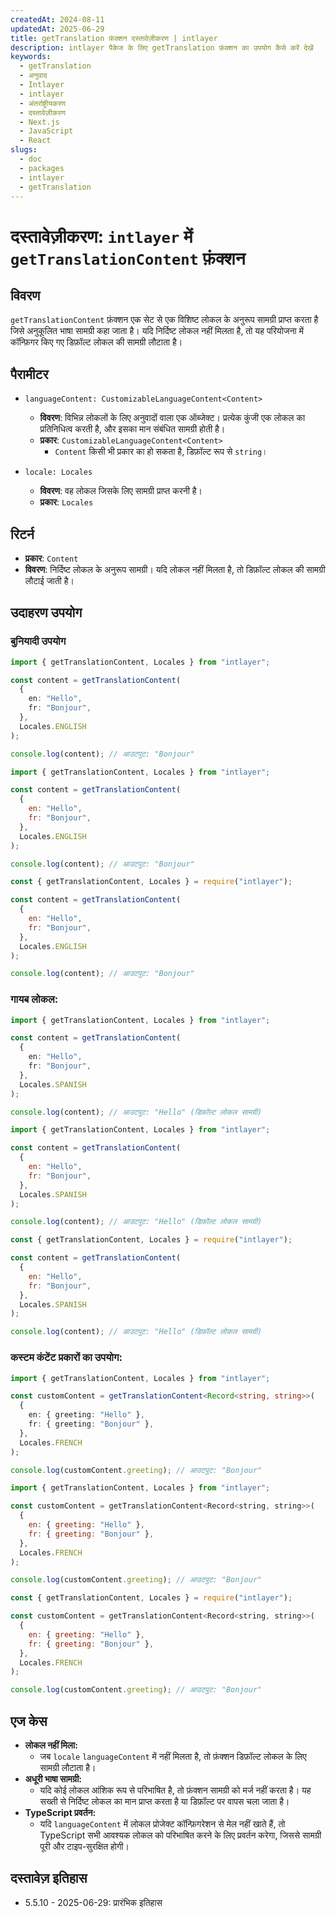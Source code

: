 ```yaml
---
createdAt: 2024-08-11
updatedAt: 2025-06-29
title: getTranslation फ़ंक्शन दस्तावेज़ीकरण | intlayer
description: intlayer पैकेज के लिए getTranslation फ़ंक्शन का उपयोग कैसे करें देखें
keywords:
  - getTranslation
  - अनुवाद
  - Intlayer
  - intlayer
  - अंतर्राष्ट्रीयकरण
  - दस्तावेज़ीकरण
  - Next.js
  - JavaScript
  - React
slugs:
  - doc
  - packages
  - intlayer
  - getTranslation
---
```


# दस्तावेज़ीकरण: `intlayer` में `getTranslationContent` फ़ंक्शन

## विवरण

`getTranslationContent` फ़ंक्शन एक सेट से एक विशिष्ट लोकल के अनुरूप सामग्री प्राप्त करता है जिसे अनुकूलित भाषा सामग्री कहा जाता है। यदि निर्दिष्ट लोकल नहीं मिलता है, तो यह परियोजना में कॉन्फ़िगर किए गए डिफ़ॉल्ट लोकल की सामग्री लौटाता है।

## पैरामीटर

- `languageContent: CustomizableLanguageContent<Content>`

  - **विवरण**: विभिन्न लोकलों के लिए अनुवादों वाला एक ऑब्जेक्ट। प्रत्येक कुंजी एक लोकल का प्रतिनिधित्व करती है, और इसका मान संबंधित सामग्री होती है।
  - **प्रकार**: `CustomizableLanguageContent<Content>`
    - `Content` किसी भी प्रकार का हो सकता है, डिफ़ॉल्ट रूप से `string`।

- `locale: Locales`

  - **विवरण**: वह लोकल जिसके लिए सामग्री प्राप्त करनी है।
  - **प्रकार**: `Locales`

## रिटर्न

- **प्रकार**: `Content`
- **विवरण**: निर्दिष्ट लोकल के अनुरूप सामग्री। यदि लोकल नहीं मिलता है, तो डिफ़ॉल्ट लोकल की सामग्री लौटाई जाती है।

## उदाहरण उपयोग

### बुनियादी उपयोग

```typescript codeFormat="typescript"
import { getTranslationContent, Locales } from "intlayer";

const content = getTranslationContent(
  {
    en: "Hello",
    fr: "Bonjour",
  },
  Locales.ENGLISH
);

console.log(content); // आउटपुट: "Bonjour"
```

```javascript codeFormat="esm"
import { getTranslationContent, Locales } from "intlayer";

const content = getTranslationContent(
  {
    en: "Hello",
    fr: "Bonjour",
  },
  Locales.ENGLISH
);

console.log(content); // आउटपुट: "Bonjour"
```

```javascript codeFormat="commonjs"
const { getTranslationContent, Locales } = require("intlayer");

const content = getTranslationContent(
  {
    en: "Hello",
    fr: "Bonjour",
  },
  Locales.ENGLISH
);

console.log(content); // आउटपुट: "Bonjour"
```

### गायब लोकल:

```typescript codeFormat="typescript"
import { getTranslationContent, Locales } from "intlayer";

const content = getTranslationContent(
  {
    en: "Hello",
    fr: "Bonjour",
  },
  Locales.SPANISH
);

console.log(content); // आउटपुट: "Hello" (डिफ़ॉल्ट लोकल सामग्री)
```

```javascript codeFormat="esm"
import { getTranslationContent, Locales } from "intlayer";

const content = getTranslationContent(
  {
    en: "Hello",
    fr: "Bonjour",
  },
  Locales.SPANISH
);

console.log(content); // आउटपुट: "Hello" (डिफ़ॉल्ट लोकल सामग्री)
```

```javascript codeFormat="commonjs"
const { getTranslationContent, Locales } = require("intlayer");

const content = getTranslationContent(
  {
    en: "Hello",
    fr: "Bonjour",
  },
  Locales.SPANISH
);

console.log(content); // आउटपुट: "Hello" (डिफ़ॉल्ट लोकल सामग्री)
```

### कस्टम कंटेंट प्रकारों का उपयोग:

```typescript codeFormat="typescript"
import { getTranslationContent, Locales } from "intlayer";

const customContent = getTranslationContent<Record<string, string>>(
  {
    en: { greeting: "Hello" },
    fr: { greeting: "Bonjour" },
  },
  Locales.FRENCH
);

console.log(customContent.greeting); // आउटपुट: "Bonjour"
```

```javascript codeFormat="esm"
import { getTranslationContent, Locales } from "intlayer";

const customContent = getTranslationContent<Record<string, string>>(
  {
    en: { greeting: "Hello" },
    fr: { greeting: "Bonjour" },
  },
  Locales.FRENCH
);

console.log(customContent.greeting); // आउटपुट: "Bonjour"
```

```javascript codeFormat="commonjs"
const { getTranslationContent, Locales } = require("intlayer");

const customContent = getTranslationContent<Record<string, string>>(
  {
    en: { greeting: "Hello" },
    fr: { greeting: "Bonjour" },
  },
  Locales.FRENCH
);

console.log(customContent.greeting); // आउटपुट: "Bonjour"
```

## एज केस

- **लोकल नहीं मिला:**
  - जब `locale` `languageContent` में नहीं मिलता है, तो फ़ंक्शन डिफ़ॉल्ट लोकल के लिए सामग्री लौटाता है।
- **अधूरी भाषा सामग्री:**
  - यदि कोई लोकल आंशिक रूप से परिभाषित है, तो फ़ंक्शन सामग्री को मर्ज नहीं करता है। यह सख्ती से निर्दिष्ट लोकल का मान प्राप्त करता है या डिफ़ॉल्ट पर वापस चला जाता है।
- **TypeScript प्रवर्तन:**
  - यदि `languageContent` में लोकल प्रोजेक्ट कॉन्फ़िगरेशन से मेल नहीं खाते हैं, तो TypeScript सभी आवश्यक लोकल को परिभाषित करने के लिए प्रवर्तन करेगा, जिससे सामग्री पूरी और टाइप-सुरक्षित होगी।

## दस्तावेज़ इतिहास

- 5.5.10 - 2025-06-29: प्रारंभिक इतिहास
